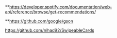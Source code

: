 **https://developer.spotify.com/documentation/web-api/reference/browse/get-recommendations/

**https://github.com/google/gson

https://github.com/nihad92/SwipeableCards

